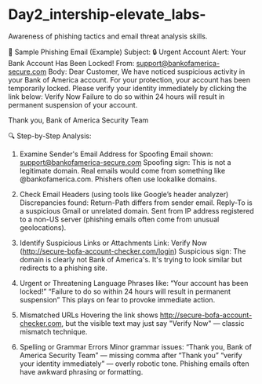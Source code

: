 # Day2_intership-elevate_labs-
Awareness of phishing tactics and email threat analysis skills.



📧 Sample Phishing Email (Example)
Subject: 🔒 Urgent Account Alert: Your Bank Account Has Been Locked!
From: support@bankofamerica-secure.com
Body:
     Dear Customer,
     We have noticed suspicious activity in your Bank of America account. For your protection, your account has been temporarily locked.
     Please verify your identity immediately by clicking the link below:
Verify Now
Failure to do so within 24 hours will result in permanent suspension of your account.

Thank you,
Bank of America Security Team

🔍 Step-by-Step Analysis:
1. Examine Sender's Email Address for Spoofing
Email shown: support@bankofamerica-secure.com
Spoofing sign: This is not a legitimate domain. Real emails would come from something like @bankofamerica.com. Phishers often use lookalike domains.

2. Check Email Headers (using tools like Google’s header analyzer)
Discrepancies found:
Return-Path differs from sender email.
Reply-To is a suspicious Gmail or unrelated domain.
Sent from IP address registered to a non-US server (phishing emails often come from unusual geolocations).

4. Identify Suspicious Links or Attachments
Link: Verify Now (http://secure-bofa-account-checker.com/login)
Suspicious sign: The domain is clearly not Bank of America's. It's trying to look similar but redirects to a phishing site.

4. Urgent or Threatening Language
Phrases like:
“Your account has been locked!”
“Failure to do so within 24 hours will result in permanent suspension”
This plays on fear to provoke immediate action.

5. Mismatched URLs
Hovering the link shows http://secure-bofa-account-checker.com, but the visible text may just say "Verify Now" — classic mismatch technique.

6. Spelling or Grammar Errors
Minor grammar issues:
“Thank you, Bank of America Security Team” — missing comma after “Thank you”
“verify your identity immediately” — overly robotic tone.
Phishing emails often have awkward phrasing or formatting.
